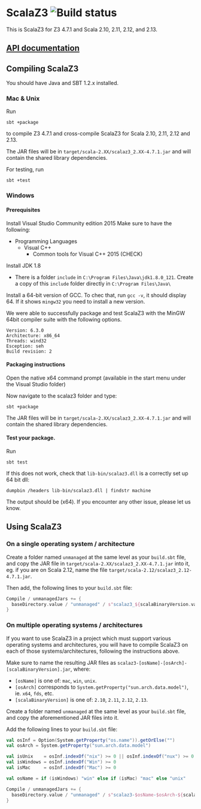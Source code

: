 ScalaZ3 ![Build status](http://laraquad4.epfl.ch:9000/epfl-lara/ScalaZ3/status/master)
=======

This is ScalaZ3 for Z3 4.7.1 and Scala 2.10, 2.11, 2.12, and 2.13.

[API documentation](https://epfl-lara.github.io/ScalaZ3/z3/index.html)
-------------------

Compiling ScalaZ3
-----------------

You should have Java and SBT 1.2.x installed.

### Mac & Unix

Run

    sbt +package

to compile Z3 4.7.1 and cross-compile ScalaZ3 for Scala 2.10, 2.11, 2.12 and 2.13.

The JAR files will be in `target/scala-2.XX/scalaz3_2.XX-4.7.1.jar`
and will contain the shared library dependencies.

For testing, run

    sbt +test

### Windows

#### Prerequisites

Install Visual Studio Community edition 2015
Make sure to have the following:
- Programming Languages
  - Visual C++
    - Common tools for Visual C++ 2015 (CHECK)

Install JDK 1.8
* There is a folder `include` in `C:\Program Files\Java\jdk1.8.0_121`. Create a copy of this `include` folder directly in `C:\Program Files\Java\`

Install a 64-bit version of GCC. To chec that, run `gcc -v`, it should display 64. If it shows  `mingw32` you need to install a new version.

We were able to successfully package and test ScalaZ3 with the MinGW 64bit compiler suite with the following options.

    Version: 6.3.0
    Architecture: x86_64
    Threads: wind32
    Esception: seh
    Build revision: 2

#### Packaging instructions

Open the native x64 command prompt (available in the start menu under the Visual Studio folder)

Now navigate to the scalaz3 folder and type:

    sbt +package

The JAR files will be in `target/scala-2.XX/scalaz3_2.XX-4.7.1.jar` and will contain the shared library
dependencies.

#### Test your package.

Run

    sbt test

If this does not work, check that `lib-bin/scalaz3.dll` is a correctly set up 64 bit dll:

    dumpbin /headers lib-bin/scalaz3.dll | findstr machine

The output should be (x64). If you encounter any other issue, please let us know.

Using ScalaZ3
-------------

### On a single operating system / architecture

Create a folder named `unmanaged` at the same level as your `build.sbt` file, and copy the JAR file in `target/scala-2.XX/scalaz3_2.XX-4.7.1.jar` into it, eg. if you are on Scala 2.12, name the file `target/scala-2.12/scalaz3_2.12-4.7.1.jar`.

Then add, the following lines to your `build.sbt` file:

```scala
Compile / unmanagedJars += {
  baseDirectory.value / "unmanaged" / s"scalaz3_${scalaBinaryVersion.value}-4.7.1.jar"
}
```

### On multiple operating systems / architectures

If you want to use ScalaZ3 in a project which must support various operating systems and architectures, you will have to compile ScalaZ3 on each of those systems/architectures, following the instructions above.

Make sure to name the resulting JAR files as `scalaz3-[osName]-[osArch]-[scalaBinaryVersion].jar`, where:

- `[osName]` is one of: `mac`, `win`, `unix`.
- `[osArch]` corresponds to `System.getProperty("sun.arch.data.model")`, ie. `x64`, `fds`, etc.
- `[scalaBinaryVersion]` is one of: `2.10`, `2.11`, `2.12`, `2.13`.

Create a folder named `unmanaged` at the same level as your `build.sbt` file, and copy the aforementioned JAR files into it.

Add the following lines to your `build.sbt` file:

```scala
val osInf = Option(System.getProperty("os.name")).getOrElse("")
val osArch = System.getProperty("sun.arch.data.model")

val isUnix    = osInf.indexOf("nix") >= 0 || osInf.indexOf("nux") >= 0
val isWindows = osInf.indexOf("Win") >= 0
val isMac     = osInf.indexOf("Mac") >= 0

val osName = if (isWindows) "win" else if (isMac) "mac" else "unix"

Compile / unmanagedJars += {
  baseDirectory.value / "unmanaged" / s"scalaz3-$osName-$osArch-${scalaBinaryVersion.value}.jar"
}
```

